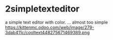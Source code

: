 # 2simpletexteditor
a simple text editor with color. ... almost too simple
https://kittenmc.odoo.com/web/image/279-3dab411c/cooltext448275671469389.png
